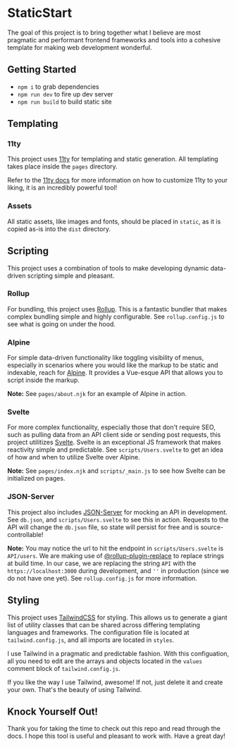 # StaticStart

The goal of this project is to bring together what I believe are most pragmatic and performant frontend frameworks and tools into a cohesive template for making web development wonderful.

## Getting Started

- `npm i` to grab dependencies
- `npm run dev` to fire up dev server
- `npm run build` to build static site

## Templating

### 11ty

This project uses [11ty](https://www.11ty.dev/docs/) for templating and static generation. All templating takes place inside the `pages` directory.

Refer to the [11ty docs](https://www.11ty.dev/docs/) for more information on how to customize 11ty to your liking, it is an incredibly powerful tool!

### Assets

All static assets, like images and fonts, should be placed in `static`, as it is copied as-is into the `dist` directory.

## Scripting

This project uses a combination of tools to make developing dynamic data-driven scripting simple and pleasant.

### Rollup

For bundling, this project uses [Rollup](https://rollupjs.org/guide/en/). This is a fantastic bundler that makes complex bundling simple and highly configurable. See `rollup.config.js` to see what is going on under the hood.

### Alpine

For simple data-driven functionality like toggling visibility of menus, especially in scenarios where you would like the markup to be static and indexable, reach for [Alpine](https://github.com/alpinejs/alpine/). It provides a Vue-esque API that allows you to script inside the markup.

**Note:** See `pages/about.njk` for an example of Alpine in action.

### Svelte

For more complex functionality, especially those that don't require SEO, such as pulling data from an API client side or sending post requests, this project utilitizes [Svelte](https://svelte.dev). Svelte is an exceptional JS framework that makes reactivity simple and predictable. See `scripts/Users.svelte` to get an idea of how and when to utilize Svelte over Alpine.

**Note:** See `pages/index.njk` and `scripts/_main.js` to see how Svelte can be initialized on pages.

### JSON-Server

This project also includes [JSON-Server](https://github.com/typicode/json-server) for mocking an API in development. See `db.json`, and `scripts/Users.svelte` to see this in action. Requests to the API will change the `db.json` file, so state will persist for free and is source-controllable!

**Note:** You may notice the url to hit the endpoint in `scripts/Users.svelte` is `API/users`. We are making use of [@rollup-plugin-replace](https://github.com/rollup/plugins/tree/master/packages/replace#readme) to replace strings at build time. In our case, we are replacing the string `API` with the `https://localhost:3000` during development, and `''` in production (since we do not have one yet). See `rollup.config.js` for more information.

## Styling

This project uses [TailwindCSS](https://tailwindcss.com/) for styling. This allows us to generate a giant list of utility classes that can be shared across differing templating languages and frameworks. The configuration file is located at `tailwind.config.js`, and all imports are located in `styles`.

I use Tailwind in a pragmatic and predictable fashion. With this configuation, all you need to edit are the arrays and objects located in the `values` comment block of `tailwind.config.js`.

If you like the way I use Tailwind, awesome! If not, just delete it and create your own. That's the beauty of using Tailwind.

## Knock Yourself Out!

Thank you for taking the time to check out this repo and read through the docs. I hope this tool is useful and pleasant to work with. Have a great day!
